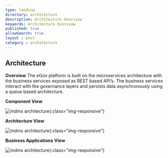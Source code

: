 ```yaml
---
type: landing
directory: architecture
description: Architecture Overview
keywords: Architecture Overview
published: true
allowSearch: true
layout : post
category : architecture
---
```

<h2>Architecture</h2>


<b>Overview</b>
The eGov platform is built on the microservices architecture with the business services exposed as REST based API’s. The business services interact with the governance layers and persists data asynchronously using a queue based architecture.

<b>Component View</b><br>

![mdms architecture](/app/docs/componentview.png){:class="img-responsive"}


<b>Architecture View</b><br>

![mdms architecture](/app/docs/architectureview.png){:class="img-responsive"}

<b>Business Applications View</b><br>

![mdms architecture](/app/docs/businessapplicationsview.png){:class="img-responsive"}
